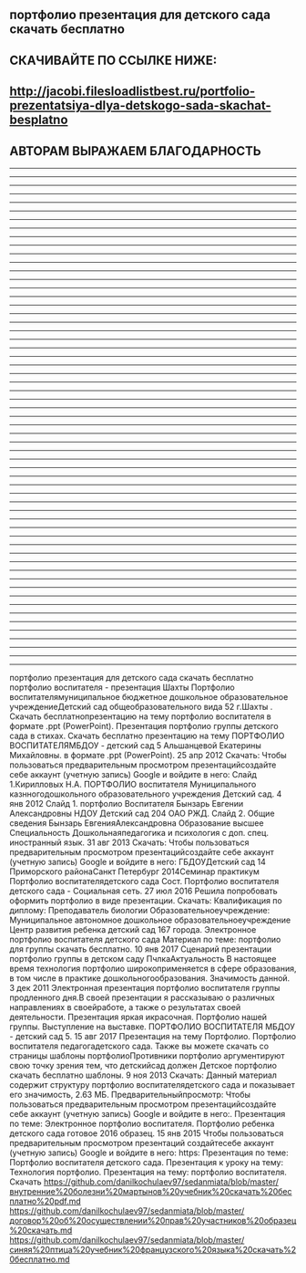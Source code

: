 портфолио презентация для детского сада скачать бесплатно
--------------------------------------------------
СКАЧИВАЙТЕ ПО ССЫЛКЕ НИЖЕ:
--------------------------------------------------
http://jacobi.filesloadlistbest.ru/portfolio-prezentatsiya-dlya-detskogo-sada-skachat-besplatno
--------------------------------------------------
АВТОРАМ ВЫРАЖАЕМ БЛАГОДАРНОСТЬ
--------------------------------------------------
--------------------------------------------------
--------------------------------------------------
--------------------------------------------------
--------------------------------------------------
--------------------------------------------------
--------------------------------------------------
--------------------------------------------------
--------------------------------------------------
--------------------------------------------------
--------------------------------------------------
--------------------------------------------------
--------------------------------------------------
--------------------------------------------------
--------------------------------------------------
--------------------------------------------------
--------------------------------------------------
--------------------------------------------------
--------------------------------------------------
--------------------------------------------------
--------------------------------------------------
--------------------------------------------------
--------------------------------------------------
--------------------------------------------------
--------------------------------------------------
--------------------------------------------------
--------------------------------------------------
--------------------------------------------------
--------------------------------------------------
--------------------------------------------------
--------------------------------------------------
--------------------------------------------------
--------------------------------------------------
--------------------------------------------------
--------------------------------------------------
--------------------------------------------------
--------------------------------------------------
--------------------------------------------------
--------------------------------------------------
--------------------------------------------------
--------------------------------------------------
--------------------------------------------------
--------------------------------------------------
--------------------------------------------------
--------------------------------------------------
--------------------------------------------------
--------------------------------------------------
--------------------------------------------------
--------------------------------------------------
--------------------------------------------------
--------------------------------------------------
--------------------------------------------------
--------------------------------------------------
--------------------------------------------------
--------------------------------------------------
--------------------------------------------------
--------------------------------------------------
--------------------------------------------------
--------------------------------------------------
--------------------------------------------------
портфолио презентация для детского сада скачать бесплатно портфолио воспитателя - презентация  Шахты Портфолио воспитателямуниципальное бюджетное дошкольное образовательное учреждениеДетский сад общеобразовательного вида 52 г.Шахты . Скачать бесплатнопрезентацию на тему портфолио воспитателя в формате .ppt (PowerPoint). Презентация портфолио группы детского сада в стихах. Скачать бесплатно презентацию на тему ПОРТФОЛИО ВОСПИТАТЕЛЯМБДОУ - детский сад 5 Альшанцевой Екатерины Михайловны. в формате .ppt (PowerPoint). 25 апр 2012  Скачать:  Чтобы пользоваться предварительным просмотром презентацийсоздайте себе аккаунт (учетную запись) Google и войдите в него:  Слайд 1.Кирилловых Н.А. ПОРТФОЛИО воспитателя Муниципального казнногодошкольного образовательного учреждения Детский сад. 4 янв 2012  Слайд 1. портфолио Воспитателя Бынзарь Евгении Александровны НДОУ Детский сад 204 ОАО РЖД. Слайд 2. Общие сведения Бынзарь ЕвгенияАлександровна Образование  высшее Специальность  Дошкольнаяпедагогика и психология с доп. спец. иностранный язык. 31 авг 2013  Скачать:  Чтобы пользоваться предварительным просмотром презентацийсоздайте себе аккаунт (учетную запись) Google и войдите в него:  ГБДОУДетский сад  14 Приморского районаСанкт  Петербург 2014Семинар практикум Портфолио воспитателядетского сада Сост. Портфолио воспитателя детского сада - Социальная сеть. 27 июл 2016  Решила попробовать оформить портфолио в виде презентации.  Скачать: Квалификация по диплому: Преподаватель биологии Образовательноеучреждение: Муниципальное автономное дошкольное образовательноеучреждение Центр развития ребенка детский сад  167 города. Электронное портфолио воспитателя детского сада
Материал по теме: портфолио для группы  скачать бесплатно. 10 янв 2017  Сценарий презентации портфолио группы в детском саду ПчлкаАктуальность В настоящее время технология портфолио широкоприменяется в сфере образования, в том числе в практике дошкольногообразования. Значимость данной. 3 дек 2011  Электронная презентация портфолио воспитателя группы продленного дня.В своей презентации я рассказываю о различных направлениях в своейработе, а также о результатах своей деятельности. Презентация яркая икрасочная. Портфолио нашей группы. Выступление на выставке. ПОРТФОЛИО ВОСПИТАТЕЛЯ МБДОУ - детский сад 5. 15 авг 2017  Презентация на тему Портфолио. Портфолио воспитателя педагогадетского сада.  Также вы можете скачать со страницы шаблоны портфолиоПротивники портфолио аргументируют свою точку зрения тем, что детскийсад должен  Детское портфолио скачать бесплатно шаблоны. 9 ноя 2013  Скачать:  Данный материал содержит структуру портфолио воспитателядетского сада и показывает его значимость, 2.63 МБ. Предварительныйпросмотр: Чтобы пользоваться предварительным просмотром презентацийсоздайте себе аккаунт (учетную запись) Google и войдите в него:. Презентация по теме: Электронное портфолио воспитателя. Портфолио ребенка детского сада готовое 2016 образец. 15 янв 2015  Чтобы пользоваться предварительным просмотром презентаций создайтесебе аккаунт (учетную запись) Google и войдите в него: https:
Презентация по теме: Портфолио воспитателя детского сада. Презентация к уроку на тему: Технология портфолио. Презентация на тему: портфолио воспитателя. Скачать
https://github.com/danilkochulaev97/sedanmiata/blob/master/внутренние%20болезни%20мартынов%20учебник%20скачать%20бесплатно%20pdf.md
https://github.com/danilkochulaev97/sedanmiata/blob/master/договор%20об%20осуществлении%20прав%20участников%20образец%20скачать.md
https://github.com/danilkochulaev97/sedanmiata/blob/master/синяя%20птица%20учебник%20французского%20языка%20скачать%20бесплатно.md